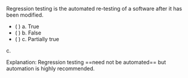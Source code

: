 <panel header=":lock::key: Regression Testing defintion T/F?">
<question>

Regression testing is the automated re-testing of a software after it has been modified.

- ( ) a. True
- ( ) b. False
- ( ) c. Partially true

<div slot="answer">

c. 

Explanation: Regression testing ==need not be automated== but automation is highly recommended.

</div>
</question>
</panel>
